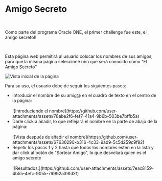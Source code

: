 <h1>Amigo Secreto</h1>
</br>
<p>Como parte del programa Oracle ONE, el primer challenge fue este, el amigo secreto!!</p> 
</br>
<p>Esta página web permitirá al usuario colocar los nombres de sus amigos, para que la misma página seleccioné uno que será conocido como "El Amigo Secreto" </p>

![Vista inicial de la página](https://github.com/user-attachments/assets/98bdf3c9-6b50-4f82-852a-4688097a465b)


<p>Para su uso, el usuario debe de seguir los siguientes pasos:</p>
<ul>
  <li>Introducir el nombre de su amig@ en el cuadro de texto en el centro de la página: </li>
</br>
  ![Introduciendo el nombre](https://github.com/user-attachments/assets/78abe2f6-fef7-41a4-9b6b-503be7bffb5a)
</br>
  <li>Darle click a añadir, lo que reflejará el nombre en la parte de abajo de la página:</li>
</br>
  ![Vista después de añadir el nombre](https://github.com/user-attachments/assets/67630290-b316-4c33-9ad9-5c5d259c9f92)
</br>
<li>Repetir los pasos 1 y 2 hasta que todos los nombres esten en la lista y dar click al botón de "Sortear Amigo", lo que desvelará quien es el amigo secreto</li>
</br>
![Resultados:](https://github.com/user-attachments/assets/7eac8159-4b55-4efc-9055-76992a39fd3f)
  
</ul>
